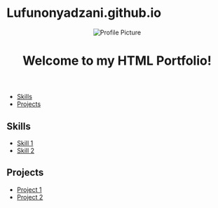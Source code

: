 # Lufunonyadzani.github.io


<!DOCTYPE html>
<html lang="en">
<head>
    <meta charset="UTF-8">
    <meta name="viewport" content="width=device-width, initial-scale=1.0">
    <title>HTML Portfolio</title>
    <link rel="stylesheet" href="style.css">
</head>
<body>
    <header>
        <img src="images/profile-picture.jpg" alt="Profile Picture">
        <h1>Welcome to my HTML Portfolio!</h1>
    </header>
    <nav>
        <ul>
            <li><a href="#skills">Skills</a></li>
            <li><a href="#projects">Projects</a></li>
        </ul>
    </nav>
    <section id="skills">
        <h2>Skills</h2>
        <ul>
            <li><a href="skills/skill1.html">Skill 1</a></li>
            <li><a href="skills/skill2.html">Skill 2</a></li>
            <!-- Add more skills here -->
        </ul>
    </section>
    <section id="projects">
        <h2>Projects</h2>
        <ul>
            <li><a href="projects/project1/">Project 1</a></li>
            <li><a href="projects/project2/">Project 2</a></li>
            <!-- Add more projects here -->
        </ul>
    </section>
    <script src="script.js"></script>
</body>
</html>
